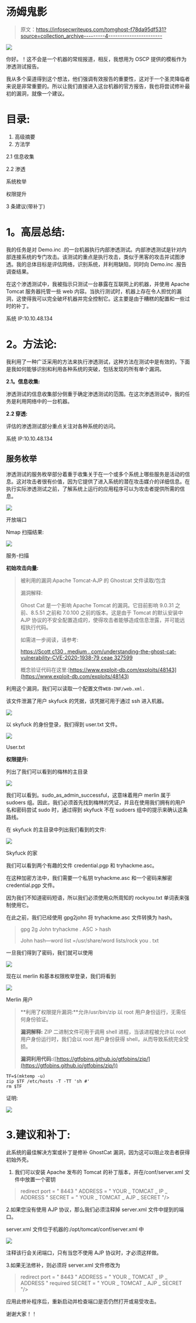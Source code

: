 # 汤姆鬼影

> 原文：<https://infosecwriteups.com/tomghost-f78da95df531?source=collection_archive---------4----------------------->

![](img/d9c9fc33b079c6657beef0b97966ec4f.png)

你好。！这不会是一个机器的常规报道，相反，我想用为 OSCP 提供的模板作为渗透测试报告。

我从多个渠道得到这个想法，他们强调有效报告的重要性，这对于一个圣灵降临者来说是非常重要的。所以让我们直接进入这台机器的官方报告，我也将尝试修补最初的漏洞，就像一个建议。

# 目录:

1.  高级摘要
2.  方法学

2.1 信息收集

2.2 渗透

系统枚举

权限提升

3 条建议(带补丁)

# **1。高层总结:**

我的任务是对 Demo.inc .的一台机器执行内部渗透测试。内部渗透测试是针对内部连接系统的专门攻击。该测试的重点是执行攻击，类似于黑客的攻击并试图渗透。我的总体目标是评估网络，识别系统，并利用缺陷，同时向 Demo.inc .报告调查结果。

在这个渗透测试中，我被指示只测试一台暴露在互联网上的机器，并使用 Apache Tomcat 服务器托管一些 web 内容。当执行测试时，机器上存在令人担忧的漏洞，这使得我可以完全破坏机器并完全控制它。这主要是由于糟糕的配置和一些过时的补丁。

系统 IP:10.10.48.134

# **2。方法论:**

我利用了一种广泛采用的方法来执行渗透测试，这种方法在测试中是有效的，下面是我如何能够识别和利用各种系统的突破，包括发现的所有单个漏洞。

**2.1。信息收集:**

渗透测试的信息收集部分侧重于确定渗透测试的范围。在这次渗透测试中，我的任务是利用网络中的一台机器。

**2.2 穿透:**

评估的渗透测试部分重点关注对各种系统的访问。

系统 IP:10.10.48.134

## 服务枚举

渗透测试的服务枚举部分着重于收集关于在一个或多个系统上哪些服务是活动的信息。这对攻击者很有价值，因为它提供了进入系统的潜在攻击媒介的详细信息。在执行实际渗透测试之前，了解系统上运行的应用程序可以为攻击者提供所需的信息。

![](img/96cee270dd1689e06a75254b379f1f63.png)

开放端口

Nmap 扫描结果:

![](img/a00a18029a5e76c8a05f2d56f681df8d.png)

服务-扫描

**初始攻击向量:**

> 被利用的漏洞:Apache Tomcat-AJP 的 Ghostcat 文件读取/包含
> 
> 漏洞解释:
> 
> Ghost Cat 是一个影响 Apache Tomcat 的漏洞。它目前影响 9.0.31 之前、8.5.51 之前和 7.0.100 之前的版本。这是由于 Tomcat 的默认安装中 AJP 协议的不安全配置造成的，使得攻击者能够造成信息泄露，并可能远程执行代码。
> 
> 如需进一步阅读，请参考:
> 
> [https://Scott c130 . medium . com/understanding-the-ghost-cat-vulnerability-CVE-2020-1938-79 ceae 327599](https://scottc130.medium.com/understanding-the-ghost-cat-vulnerability-cve-2020-1938-79ceae327599)
> 
> 概念验证代码在这里:[https://www.exploit-db.com/exploits/48143](https://www.exploit-db.com/exploits/48143)

利用这个漏洞，我们可以读取一个配置文件`WEB-INF/web.xml.`

该文件泄漏了用户 skyfuck 的凭据，该凭据可用于通过 ssh 进入机器。

![](img/dd075716fd89df3eaa05ca676926f673.png)

以 skyfuck 的身份登录，我们得到 user.txt 文件。

![](img/e6ba1c5b23c11895f3b3f2290f3b2485.png)

User.txt

**权限提升:**

列出了我们可以看到的梅林的主目录

![](img/55436b665889ce9a442c386766e467de.png)

我们可以看到。sudo_as_admin_successful，这意味着用户 merlin 属于 sudoers 组。因此，我们必须首先找到梅林的凭证，并且在使用我们拥有的用户名和密码尝试 sudo 时，通过得到 skyfuck 不在 sudoers 组中的提示来确认这条路线。

在 skyfuck 的主目录中列出我们看到的文件:

![](img/3b2ff685e0c4bffe16a3d108c9eb48b2.png)

Skyfuck 的家

我们可以看到两个有趣的文件 credential.pgp 和 tryhackme.asc。

在这种加密方法中，我们需要一个私钥 tryhackme.asc 和一个密码来解密 credential.pgp 文件。

因为我们不知道密码短语，所以我们必须使用众所周知的 rockyou.txt 单词表来强制使用它。

在此之前，我们已经使用 gpg2john 将 tryhackme.asc 文件转换为 hash。

> gpg 2g John tryhackme . ASC > hash
> 
> John hash—word list =/usr/share/word lists/rock you . txt

一旦我们得到了密码，我们就可以使用

![](img/f9d644cbe44db2f8b0135fa3e80c9423.png)

现在以 merlin 和基本权限枚举登录，我们将看到

![](img/0df11e0f3381a3d5eb037d8917ecbd2e.png)

Merlin 用户

> **利用了权限提升漏洞:**允许/usr/bin/zip 以 root 用户身份运行，无需任何身份验证。
> 
> **漏洞解释:** ZIP 二进制文件可用于调用 shell 进程，当该进程被允许以 root 用户身份运行时，我们会以 root 用户身份获得 shell，从而导致系统完全受损。
> 
> **漏洞利用代码:**([https://gtfobins.github.io/gtfobins/zip/](https://gtfobins.github.io/gtfobins/zip/))

```
TF=$(mktemp -u)
zip $TF /etc/hosts -T -TT 'sh #'
rm $TF
```

证明:

![](img/3a272e4eaed13b0ead67649073e5a3fb.png)

# 3.建议和补丁:

此系统的最佳解决方案或补丁是修补 GhostCat 漏洞，因为这可以阻止攻击者获得初始外壳。

1.  我们可以安装 Apache 发布的 Tomcat 的补丁版本，并在/conf/server.xml 文件中放置一个密钥

> <connector port="”8009&quot;" protocol="”AJP/1.3&quot;">redirect port = " 8443 "
> ADDRESS = " YOUR _ TOMCAT _ IP _ ADDRESS "
> SECRET = " YOUR _ TOMCAT _ AJP _ SECRET "/></connector>

2.如果您没有使用 AJP 协议，那么我们必须注释掉 server.xml 文件中提到的端口。

server.xml 文件位于机器的:/opt/tomcat/conf/server.xml 中

![](img/09fd2347ed088e5ee70dda0b47e5abd2.png)

注释该行会关闭端口，只有当您不使用 AJP 协议时，才必须这样做。

3.如果无法修补，则必须将 server.xml 文件修改为

> <connector port="”8009&quot;" protocol="”AJP/1.3&quot;">redirect port = " 8443 "
> ADDRESS = " YOUR _ TOMCAT _ IP _ ADDRESS " required SECRET = " YOUR _ TOMCAT _ AJP _ SECRET "/></connector>

应用此修补程序后，重新启动并检查端口是否仍然打开或易受攻击。

谢谢大家！！